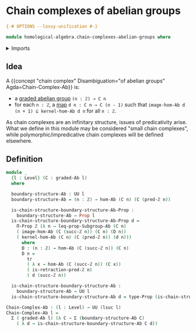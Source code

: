 # Chain complexes of abelian groups

```agda
{-# OPTIONS --lossy-unification #-}

module homological-algebra.chain-complexes-abelian-groups where
```

<details><summary>Imports</summary>

```agda
open import elementary-number-theory.integers

open import foundation.dependent-pair-types
open import foundation.universe-levels

open import foundation-core.propositions
open import foundation-core.transport-along-identifications

open import group-theory.abelian-groups
open import group-theory.homomorphisms-abelian-groups
open import group-theory.images-of-abelian-group-homomorphisms
open import group-theory.kernels-homomorphisms-abelian-groups
open import group-theory.subgroups-abelian-groups

open import homological-algebra.graded-abelian-groups
```

</details>

## Idea

A
{{concept "chain complex" Disambiguation="of abelian groups" Agda=Chain-Complex-Ab}}
is:

- a [graded abelian group](homological-algebra.graded-abelian-groups.md)
  `(n : ℤ) → C n`
- for each `n : ℤ`, a [map](group-theory.homomorphisms-abelian-groups.md)
  `d n : C n → C (n - 1)` such that `image-hom-Ab d (n + 1) ⊆ kernel-hom-Ab d n`
  for all `n : ℤ`.

As chain complexes are an infinitary structure, issues of predicativity arise.
What we define in this module may be considered "small chain complexes", while
polymorphic/impredicative chain complexes will be defined elsewhere.

## Definition

```agda
module _
  {l : Level} (C : graded-Ab l)
  where

  boundary-structure-Ab : UU l
  boundary-structure-Ab = (n : ℤ) → hom-Ab (C n) (C (pred-ℤ n))

  is-chain-structure-boundary-structure-Ab-Prop :
    boundary-structure-Ab → Prop l
  is-chain-structure-boundary-structure-Ab-Prop d =
    Π-Prop ℤ (λ n → leq-prop-Subgroup-Ab (C n)
    ( image-hom-Ab (C (succ-ℤ n)) (C n) (D n))
    ( kernel-hom-Ab (C n) (C (pred-ℤ n)) (d n)))
      where
      D : (n : ℤ) → hom-Ab (C (succ-ℤ n)) (C n)
      D n =
        tr
        ( λ x → hom-Ab (C (succ-ℤ n)) (C x))
        ( is-retraction-pred-ℤ n)
        ( d (succ-ℤ n))

  is-chain-structure-boundary-structure-Ab :
    boundary-structure-Ab → UU l
  is-chain-structure-boundary-structure-Ab d = type-Prop (is-chain-structure-boundary-structure-Ab-Prop d)

Chain-Complex-Ab : (l : Level) → UU (lsuc l)
Chain-Complex-Ab l =
  Σ ( graded-Ab l) (λ C → Σ (boundary-structure-Ab C)
    ( λ d → is-chain-structure-boundary-structure-Ab C d))
```
